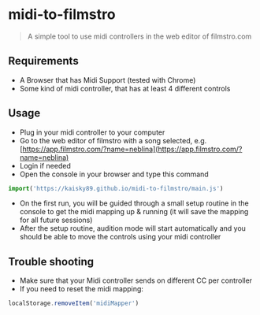 # midi-to-filmstro

> A simple tool to use midi controllers in the web editor of filmstro.com

## Requirements
- A Browser that has Midi Support (tested with Chrome)
- Some kind of midi controller, that has at least 4 different controls

## Usage

- Plug in your midi controller to your computer
- Go to the web editor of filmstro with a song selected, e.g. [https://app.filmstro.com/?name=neblina](https://app.filmstro.com/?name=neblina)
- Login if needed
- Open the console in your browser and type this command

```js
import('https://kaisky89.github.io/midi-to-filmstro/main.js')
```

- On the first run, you will be guided through a small setup routine in the console to get the midi mapping up & running (it will save the mapping for all future sessions)
- After the setup routine, audition mode will start automatically and you should be able to move the controls using your midi controller

## Trouble shooting

- Make sure that your Midi controller sends on different CC per controller
- If you need to reset the midi mapping:

```js
localStorage.removeItem('midiMapper')
```

